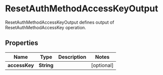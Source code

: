 

# ResetAuthMethodAccessKeyOutput

ResetAuthMethodAccessKeyOutput defines output of ResetAuthMethodAccessKey operation.

## Properties

| Name | Type | Description | Notes |
|------------ | ------------- | ------------- | -------------|
|**accessKey** | **String** |  |  [optional] |



